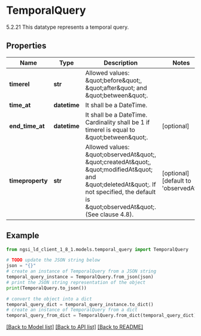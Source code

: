 # TemporalQuery

5.2.21 This datatype represents a temporal query. 

## Properties

Name | Type | Description | Notes
------------ | ------------- | ------------- | -------------
**timerel** | **str** | Allowed values: \&quot;before\&quot;, \&quot;after\&quot; and \&quot;between\&quot;.  | 
**time_at** | **datetime** | It shall be a DateTime.  | 
**end_time_at** | **datetime** | It shall be a DateTime. Cardinality shall be 1 if timerel is equal to \&quot;between\&quot;.  | [optional] 
**timeproperty** | **str** | Allowed values: \&quot;observedAt\&quot;, \&quot;createdAt\&quot;, \&quot;modifiedAt\&quot; and \&quot;deletedAt\&quot;. If not specified, the default is \&quot;observedAt\&quot;. (See clause 4.8).  | [optional] [default to 'observedAt']

## Example

```python
from ngsi_ld_client_1_8_1.models.temporal_query import TemporalQuery

# TODO update the JSON string below
json = "{}"
# create an instance of TemporalQuery from a JSON string
temporal_query_instance = TemporalQuery.from_json(json)
# print the JSON string representation of the object
print(TemporalQuery.to_json())

# convert the object into a dict
temporal_query_dict = temporal_query_instance.to_dict()
# create an instance of TemporalQuery from a dict
temporal_query_from_dict = TemporalQuery.from_dict(temporal_query_dict)
```
[[Back to Model list]](../README.md#documentation-for-models) [[Back to API list]](../README.md#documentation-for-api-endpoints) [[Back to README]](../README.md)


